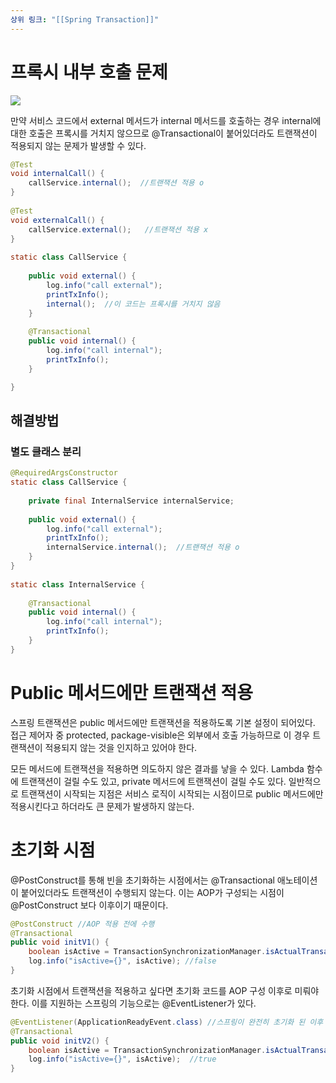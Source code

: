 ```yaml
---
상위 링크: "[[Spring Transaction]]"
---
```

# 프록시 내부 호출 문제

![](https://i.imgur.com/hsfnhZ1.png)

만약 서비스 코드에서 external 메서드가 internal 메서드를 호출하는 경우 internal에 대한 호출은 프록시를 거치지 않으므로 @Transactional이 붙어있더라도 트랜잭션이 적용되지 않는 문제가 발생할 수 있다.
```java
@Test  
void internalCall() {  
    callService.internal();  //트랜잭션 적용 o
}  
  
@Test  
void externalCall() {  
    callService.external();   //트랜잭션 적용 x
}  
  
static class CallService {  
  
    public void external() {  
        log.info("call external");  
        printTxInfo();  
        internal();  //이 코드는 프록시를 거치지 않음
    }  
  
    @Transactional  
    public void internal() {  
        log.info("call internal");  
        printTxInfo();  
    }  

}
```

## 해결방법
### 별도 클래스 분리
```java
@RequiredArgsConstructor  
static class CallService {  
      
    private final InternalService internalService;  
  
    public void external() {  
        log.info("call external");  
        printTxInfo();  
        internalService.internal();  //트랜잭션 적용 o
    }  
}  
  
static class InternalService {  
      
    @Transactional  
    public void internal() {  
        log.info("call internal");  
        printTxInfo();  
    }  
}
```


# Public 메서드에만 트랜잭션 적용
스프링 트랜잭션은 public 메서드에만 트랜잭션을 적용하도록 기본 설정이 되어있다. 접근 제어자 중 protected, package-visible은 외부에서 호출 가능하므로 이 경우 트랜잭션이 적용되지 않는 것을 인지하고 있어야 한다.

모든 메서드에 트랜잭션을 적용하면 의도하지 않은 결과를 낳을 수 있다. Lambda 함수에 트랜잭션이 걸릴 수도 있고, private 메서드에 트랜잭션이 걸릴 수도 있다. 일반적으로 트랜잭션이 시작되는 지점은 서비스 로직이 시작되는 시점이므로 public 메서드에만 적용시킨다고 하더라도 큰 문제가 발생하지 않는다.

# 초기화 시점
@PostConstruct를 통해 빈을 초기화하는 시점에서는 @Transactional 애노테이션이 붙어있더라도 트랜잭션이 수행되지 않는다. 이는 AOP가 구성되는 시점이 @PostConstruct 보다 이후이기 때문이다.
```java
@PostConstruct //AOP 적용 전에 수행  
@Transactional  
public void initV1() {  
    boolean isActive = TransactionSynchronizationManager.isActualTransactionActive();  
    log.info("isActive={}", isActive); //false  
}
```

초기화 시점에서 트랜잭션을 적용하고 싶다면 초기화 코드를 AOP 구성 이후로 미뤄야 한다. 이를 지원하는 스프링의 기능으로는 @EventListener가 있다.
``` java
@EventListener(ApplicationReadyEvent.class) //스프링이 완전히 초기화 된 이후 수행  
@Transactional  
public void initV2() {  
    boolean isActive = TransactionSynchronizationManager.isActualTransactionActive();  
    log.info("isActive={}", isActive);  //true
}
```

